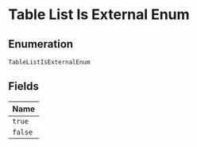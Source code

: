 
# Table List Is External Enum

## Enumeration

`TableListIsExternalEnum`

## Fields

| Name |
|  --- |
| `true` |
| `false` |

